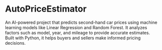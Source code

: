 # AutoPriceEstimator
An AI-powered project that predicts second-hand car prices using machine learning models like Linear Regression and Random Forest. It analyzes factors such as model, year, and mileage to provide accurate estimates. Built with Python, it helps buyers and sellers make informed pricing decisions.
